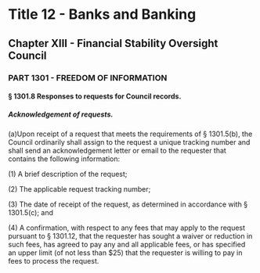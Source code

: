 
# Title 12 - Banks and Banking
## Chapter XIII - Financial Stability Oversight Council
### PART 1301 - FREEDOM OF INFORMATION
#### § 1301.8 Responses to requests for Council records.
##### Acknowledgement of requests.

(a)Upon receipt of a request that meets the requirements of § 1301.5(b), the Council ordinarily shall assign to the request a unique tracking number and shall send an acknowledgement letter or email to the requester that contains the following information:

(1) A brief description of the request;

(2) The applicable request tracking number;

(3) The date of receipt of the request, as determined in accordance with § 1301.5(c); and

(4) A confirmation, with respect to any fees that may apply to the request pursuant to § 1301.12, that the requester has sought a waiver or reduction in such fees, has agreed to pay any and all applicable fees, or has specified an upper limit (of not less than $25) that the requester is willing to pay in fees to process the request.

